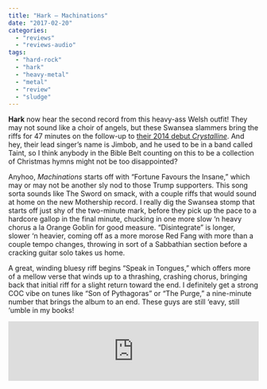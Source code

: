 ```yaml
---
title: "Hark – Machinations"
date: "2017-02-20"
categories: 
  - "reviews"
  - "reviews-audio"
tags: 
  - "hard-rock"
  - "hark"
  - "heavy-metal"
  - "metal"
  - "review"
  - "sludge"
---
```


**Hark** now hear the second record from this heavy-ass Welsh outfit! They may not sound like a choir of angels, but these Swansea slammers bring the riffs for 47 minutes on the follow-up to [their 2014 debut _Crystalline_](https://hellbound.ca/2014/04/hark-crystalline/). And hey, their lead singer’s name is Jimbob, and he used to be in a band called Taint, so I think anybody in the Bible Belt counting on this to be a collection of Christmas hymns might not be too disappointed?

Anyhoo, _Machinations_ starts off with “Fortune Favours the Insane,” which may or may not be another sly nod to those Trump supporters. This song sorta sounds like The Sword on smack, with a couple riffs that would sound at home on the new Mothership record. I really dig the Swansea stomp that starts off just shy of the two-minute mark, before they pick up the pace to a hardcore gallop in the final minute, chucking in one more slow ‘n heavy chorus a la Orange Goblin for good measure. “Disintegrate” is longer, slower ‘n heavier, coming off as a more morose Red Fang with more than a couple tempo changes, throwing in sort of a Sabbathian section before a cracking guitar solo takes us home.

A great, winding bluesy riff begins “Speak in Tongues,” which offers more of a mellow verse that winds up to a thrashing, crashing chorus, bringing back that initial riff for a slight return toward the end. I definitely get a strong COC vibe on tunes like “Son of Pythagoras” or “The Purge,” a nine-minute number that brings the album to an end. These guys are still ‘eavy, still ‘umble in my books!

<iframe style="border: 0; width: 100%; height: 120px;" src="https://bandcamp.com/EmbeddedPlayer/album=73213190/size=large/bgcol=ffffff/linkcol=0687f5/tracklist=false/artwork=small/transparent=true/" width="300" height="150" seamless=""><a href="http://harkofficial.bandcamp.com/album/machinations">Machinations by HARK</a></iframe>
